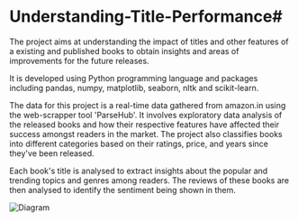 # Understanding-Title-Performance#

The project aims at understanding the impact of titles and other features of a existing and published books to obtain insights and areas of improvements for the future releases.

It is developed using Python programming language and packages including pandas, numpy, matplotlib, seaborn, nltk and scikit-learn.

The data for this project is a real-time data gathered from amazon.in using the web-scrapper tool 'ParseHub'.
It involves exploratory data analysis of the released books and how their respective features have affected their success amongst readers in the market. The project also classifies books into different categories based on their ratings, price, and years since they've been released.

Each book's title is analysed to extract insights about the popular and trending topics and genres among readers. The reviews of these books are then analysed to identify the sentiment being shown in them.

![Diagram](https://user-images.githubusercontent.com/56132804/194136040-27269ce8-e8ff-4e7c-af0b-dfdd130cc565.png)
